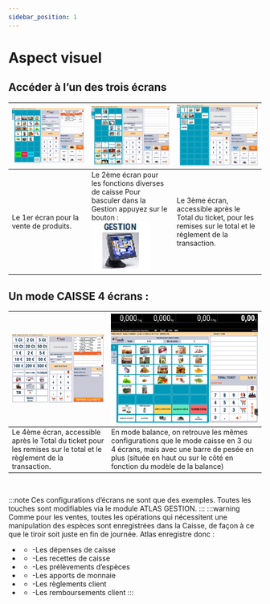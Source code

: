 ```yaml
---
sidebar_position: 1
---
```


# Aspect visuel
## Accéder à l’un des trois écrans

| ![illustration aspect test](../../static/docs/aspetVisuel/1.PNG) |  ![illustration aspect test](../../static/docs/aspetVisuel/2.PNG) | ![illustration aspect test](../../static/docs/aspetVisuel/4.PNG) | 
|-----------|-----------|-----------|
|Le 1er écran pour la vente de produits.| Le 2ème écran pour les fonctions diverses de caisse Pour basculer dans la Gestion appuyez sur le bouton : ![illustration aspect test](../../static/docs/aspetVisuel/3.PNG) | Le 3ème écran, accessible après le Total du ticket, pour les remises sur le total et le règlement de la transaction. |

## Un mode CAISSE 4 écrans :

| ![illustration aspect test](../../static/docs/aspetVisuel/8.PNG) | ![illustration aspect test](../../static/docs/aspetVisuel/9.PNG) |
|-----------|-----------|
|Le 4ème écran, accessible après le Total du ticket pour les remises sur le total et le règlement de la transaction. | En mode balance, on retrouve les mêmes configurations que le mode caisse en 3 ou 4 écrans, mais avec une barre de pesée en plus (située en haut ou sur le côté en fonction du modèle de la balance) |


&nbsp;

:::note
Ces configurations d’écrans ne sont que des exemples. Toutes les touches sont modifiables via le module ATLAS GESTION.
:::
:::warning
Comme pour les ventes, toutes les opérations qui nécessitent une manipulation des espèces sont enregistrées dans la Caisse, de façon à ce que le tiroir soit juste en fin de journée.
Atlas enregistre donc :
- - -Les dépenses de caisse
- - -Les recettes de caisse
- - -Les prélèvements d’espèces
- - -Les apports de monnaie
- - -Les règlements client
- - -Les remboursements client
:::

